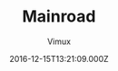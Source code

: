 ---
title: Mainroad
github: https://github.com/Vimux/Mainroad
demo: https://mainroad-demo.netlify.app/
author: Vimux
ssg:
  - Hugo
cms:
  - Markdown
date: 2016-12-15T13:21:09.000Z
description: >-
  Responsive, simple, clean and content-focused Hugo theme based on the MH
  Magazine lite WordPress theme
draft: false
publish_date: '2016-12-15T13:21:09Z'
update_date: '2022-08-30T14:50:10Z'
github_star: 697
github_fork: 395
---